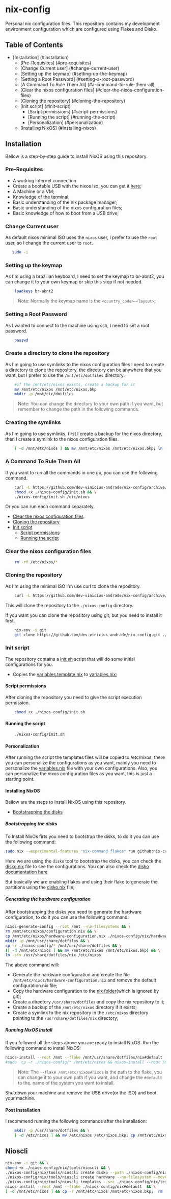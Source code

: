 # nix-config

Personal nix configuration files.
This repository contains my development environment configuration which are configured using Flakes and Disko.

## Table of Contents

- [Installation] (#installation)
  - [Pre-Requisites] (#pre-requisites)
  - [Change Current user] (#change-current-user)
  - [Setting up the keymap] (#setting-up-the-keymap)
  - [Setting a Root Password] (#setting-a-root-password)
  - [A Command To Rule Them All] (#a-command-to-rule-them-all)
  - [Clear the nixos configuration files] (#clear-the-nixos-configuration-files)
  - [Cloning the repository] (#cloning-the-repository)
  - [Init script] (#init-script)
    - [Script permissions] (#script-permissions)
    - [Running the script] (#running-the-script)
    - [Personalization] (#personalization)
  - [Installing NixOS] (#installing-nixos)

## Installation

Bellow is a step-by-step guide to install NixOS using this repository.

### Pre-Requisites

- A working internet connection
- Create a bootable USB with the nixos iso, you can get it [here](https://nixos.org/download.html);
- A Machine or a VM;
- Knowledge of the terminal;
- Basic understanding of the nix package manager;
- Basic understanding of the nixos configuration files;
- Basic knowledge of how to boot from a USB drive;

### Change Current user

As default nixos minimal ISO uses the `nixos` user, I prefer to use the `root` user, so I change the current user to `root`.

```bash
   sudo -i 
```

### Setting up the keymap

As I'm using a brazilian keyboard, I need to set the keymap to br-abnt2, you can change it to your own keymap or skip this step if not needed.

```bash
    loadkeys br-abnt2
```

> Note: Normally the keymap name is the `<country_code>-<layout>`;

### Setting a Root Password

As I wanted to connect to the machine using ssh, I need to set a root password.

```bash
    passwd
```

### Create a directory to clone the repository

As I'm going to use symlinks to the nixos configuration files I need to create a directory to clone the repository, the directory can be anywhere that you want, but I prefer to use the `/mnt/etc/dotfiles` directory.

```bash
    #if the /mnt/etc/nixos exists, create a backup for it
    mv /mnt/etc/nixos /mnt/etc/nixos.bkp 
    mkdir -p /mnt/etc/dotfiles
```

> Note: You can change the directory to your own path if you want, but remember to change the path in the following commands.

### Creating the symlinks

As I'm going to use symlinks, first I create a backup for the nixos directory, then I create a symlink to the nixos configuration files.

```bash
    [ -d /mnt/etc/nixos ] && mv /mnt/etc/nixos /mnt/etc/nixos.bkp; ln -sfv /mnt/etc/dotfiles/nix /mnt/etc/nixos
```

### A Command To Rule Them All

If you want to run all the commands in one go, you can use the following command.

```bash
    curl -L https://github.com/dev-vinicius-andrade/nix-config/archive/refs/heads/main.tar.gz | tar xz --strip-components=1 -C /mnt/etc/dotfiles/nixos-config && \
    chmod +x ./nixos-config/init.sh && \
    ./nixos-config/init.sh /etc/nixos
```

Or you can run each command separately.

- [Clear the nixos configuration files](#clear-the-nixos-configuration-files)
- [Cloning the repository](#cloning-the-repository)
- [Init script](#init-script)
  - [Script permissions](#script-permissions)
  - [Running the script](#running-the-script)

### Clear the nixos configuration files

```bash
    rm -rf /etc/nixos/*
```

### Cloning the repository

As I'm using the minimal ISO I'm use curl to clone the repository.

```bash
    curl -L https://github.com/dev-vinicius-andrade/nix-config/archive/refs/heads/main.tar.gz | tar xz --strip-components=1 -C ./nixos-config
```

This will clone the repository to the `./nixos-config` directory.

If you want you can clone the repository using git, but you need to install it first.

```bash
    nix-env -i git
    git clone https://github.com/dev-vinicius-andrade/nix-config.git ./nixos-config
```

### Init script

The repository contains a [init.sh](init.sh) script that will do some initial configurations for you.

- Copies the [variables.template.nix](variables.template.nix) to [variables.nix](variables.nix);

#### Script permissions

After cloning the repository you need to give the script execution permission.

```bash
    chmod +x ./nixos-config/init.sh
```

#### Running the script

```bash
    ./nixos-config/init.sh
```

#### Personalization

After running the script the templates files will be copied to /etc/nixos, there you can personalize the configurations as you want, mainly you need to personalize the [variables.nix](variables.nix) file with your own configurations.
Also, you can personalize the nixos configuration files as you want, this is just a starting point.

#### Installing NixOS

Bellow are the steps to install NixOS using this repository.

- [Bootstrapping the disks](#bootstrapping-the-disks)

##### Bootstrapping the disks

To Install NixOs firts you need to bootstrap the disks, to do it you can use the following command:

```bash
sudo nix --experimental-features "nix-command flakes" run github:nix-community/disko -- --mode disko ./nixos-config/nix/disko/default/disko.nix  --show-trace
```

Here we are using the `disko` tool to bootstrap the disks, you can check the [disko.nix](nix/disko/default/disko.nix) file to see the configurations.
You can also check the [disko documentation here](https://github.com/nix-community/disko)

But basically we are enabling flakes and using their flake to generate the partitions using the [disko.nix](nix/disko/default/disko.nix) file;

##### Generating the hardware configuration

After bootstrapping the disks you need to generate the hardware configuration, to do it you can use the following command:

```bash
nixos-generate-config --root /mnt --no-filesystems && \
rm /mnt/etc/nixos/configuration.nix && \
cp /mnt/etc/nixos/hardware-configuration.nix ./nixos-config/nix/hardware-configuration.nix && \
mkdir -p /mnt/usr/share/dotfiles && \
cp -r ./nixos-config/* /mnt/usr/share/dotfiles && \
([ -d /mnt/etc/nixos ] && mv /mnt/etc/nixos /mnt/etc/nixos.bkp) && \
ln -sfv /usr/share/dotfiles/nix /etc/nixos
```

The above command will:

- Generate the hardware configuration and create the file `/mnt/etc/nixos/hardware-configuration.nix` and remove the default configuration.nix file;
- Copy the hardware configuration to the [nix folder](nix)(which is ignored by git);
- Create a directory `/usr/share/dotfiles` and copy the nix repository to it;
- Create a backup of the `/mnt/etc/nixos` directory if it exists;
- Create a symlink to the nix repository in the `/etc/nixos` directory pointing to the `/usr/share/dotfiles/nix` directory;

##### Running NixOS Install

If you followed all the steps above you are ready to install NixOS.
Run the following command to install NixOS:

```bash
nixos-install --root /mnt --flake /mnt/usr/share/dotfiles/nix#default
#sudo  cp -r ./nixos-config/* /mnt/etc/nixos && nixos-install --root /mnt --flake /mnt/etc/nixos/nix/flakes/default#default
```

> Note: The `--flake /mnt/etc/nixos#nixos` is the path to the flake, you can change it to your own path if you want, and change the `#default` to the. name of the system you want to install.

Shutdown your machine and remove the USB drive(or the ISO) and boot your machine.

#### Post Installation

I recommend running the following commands after the installation:

```bash
    mkdir -p /usr/share/dotfiles && \
    [ -d /etc/nixos ] && mv /etc/nixos /etc/nixos.bkp; cp /mnt/etc/nixos.bkp/hardware-configuration.nix /usr/share/dotfiles/nix && ln -sfv /usr/share/dotfiles/nix /etc/nixos
```

## Nioscli

```bash
nix-env -i git && \
chmod +x ./nixos-config/nix/tools/nioscli && \
./nixos-config/nix/tools/nioscli create disko --path ./nixos-config/nix/disko/default/disko.nix  && \
./nixos-config/nix/tools/nioscli create hardware --no-filesystem --move-file --destination ./nixos-config/nix && \
./nixos-config/nix/tools/nioscli templates --src ./nixos-config/nix/templates --dest ./nixos-config/nix/ && \
nixos-install --root /mnt --flake ./nixos-config/nix#default  && \
[ -d /mnt/etc/nixos ] && cp -r /mnt/etc/nixos /mnt/etc/nixos.bkp;  rm -Rf /mnt/etc/nixos/* && cp -r ./nixos-config/nix/* /mnt/etc/nixos
```
